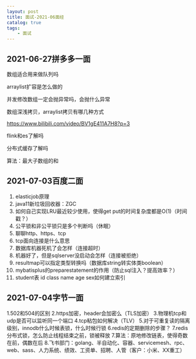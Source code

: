 ```yaml
---
layout: post
title: 面试-2021-06面经
catalog: true
tags:
    - 面试
---
```


## 2021-06-27拼多多一面

数组适合用来做队列吗

arraylist扩容是怎么做的

并发修改数组一定会抛异常吗，会抛什么异常

数组深浅拷贝，arraylist拷贝有哪几种方式

https://www.bilibili.com/video/BV1gE411A7H8?p=3

flink和es了解吗

分布式缓存了解吗

算法：最大子数组的和

## 2021-07-03百度二面

1.	elasticjob原理
2.	java11新垃圾回收器：ZGC
3.	如何自己实现LRU最近较少使用，使得get put的时间复杂度都是O(1)（时间戳？）
4.	公平锁和非公平锁只是多个判断吗（休眠）
5.	聊聊http、https、tcp
6.	tcp面向连接是什么意思
7.	数据库机器死机了会怎样（连接超时）
8.	机器好了，但是sqlserver没启动会怎样（连接被拒绝）
9.	resultmap可以指定类型转换吗（数据库string转实体类boolean）
10.	mybatisplus的preparestatement的作用（防止sql注入？提高效率？）
11.	student表 id class name age sex如何建立索引



## 2021-07-04字节一面

1.502和504的区别
2.https加密，header会加密么（TLS加密）
3.物理机tcp和udp是否可以监听同一个端口
4.tcp粘包如何解决（TLV）
5.对于可重复读的隔离级别，innodb什么时候表锁，什么时候行锁
6.redis的定期删除的步骤？
7.redis分布式锁，怎么防止线程结束之前，锁被释放
7.算法：原地修改链表，使得奇数在前，偶数在后
8.飞书部门：golang、半自动化、容器、servicemesh、rpc、web、sass、人力系统、绩效、工资单、招聘、人管（客户：小米、XX重工）
